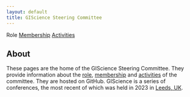 ```yaml
---
layout: default
title: GIScience Steering Committee
---
```

Role [Membership](members.html) [Activities](activities.html)

## About
These pages are the home of the GIScience Steering Committee. They provide information about the [role](role.md), [membership](members.md) and [activities](activities.html) of the committee. They are hosted on GitHub. GIScience is a series of conferences, the most recent of which was held in 2023 in [Leeds, UK](https://giscience2023.github.io). 

